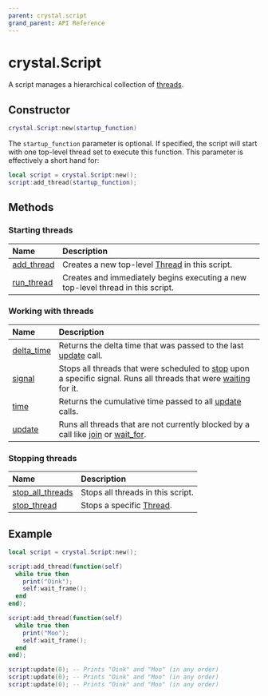 ```yaml
---
parent: crystal.script
grand_parent: API Reference
---
```


# crystal.Script

A script manages a hierarchical collection of [threads](thread).

## Constructor

```lua
crystal.Script:new(startup_function)
```

The `startup_function` parameter is optional. If specified, the script will start with one top-level thread set to execute this function. This parameter is effectively a short hand for:

```lua
local script = crystal.Script:new();
script:add_thread(startup_function);
```

## Methods

### Starting threads

| Name                            | Description                                                                     |
| :------------------------------ | :------------------------------------------------------------------------------ |
| [add_thread](script_add_thread) | Creates a new top-level [Thread](thread) in this script.                        |
| [run_thread](script_run_thread) | Creates and immediately begins executing a new top-level thread in this script. |

### Working with threads

| Name                            | Description                                                                                                                                           |
| :------------------------------ | :---------------------------------------------------------------------------------------------------------------------------------------------------- |
| [delta_time](script_delta_time) | Returns the delta time that was passed to the last [update](script_update) call.                                                                      |
| [signal](script_signal)         | Stops all threads that were scheduled to [stop](thread_stop_on) upon a specific signal. Runs all threads that were [waiting](thread_wait_for) for it. |
| [time](script_time)             | Returns the cumulative time passed to all [update](script_update) calls.                                                                              |
| [update](script_update)         | Runs all threads that are not currently blocked by a call like [join](thread_join) or [wait_for](thread_wait_for).                                    |

### Stopping threads

| Name                                        | Description                        |
| :------------------------------------------ | :--------------------------------- |
| [stop_all_threads](script_stop_all_threads) | Stops all threads in this script.  |
| [stop_thread](script_stop_thread)           | Stops a specific [Thread](thread). |

## Example

```lua
local script = crystal.Script:new();

script:add_thread(function(self)
  while true then
    print("Oink");
    self:wait_frame();
  end
end);

script:add_thread(function(self)
  while true then
    print("Moo");
    self:wait_frame();
  end
end);

script:update(0); -- Prints "Oink" and "Moo" (in any order)
script:update(0); -- Prints "Oink" and "Moo" (in any order)
script:update(0); -- Prints "Oink" and "Moo" (in any order)
```
